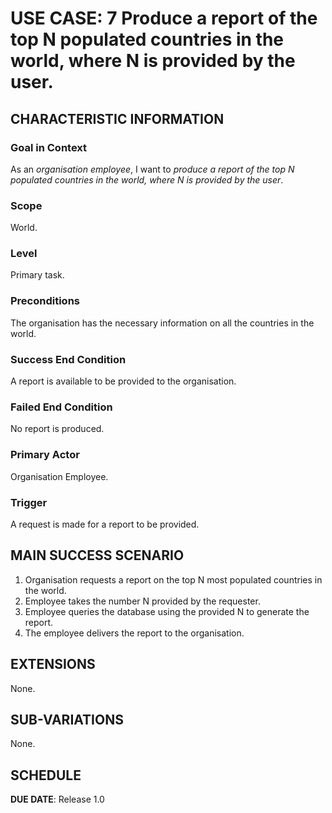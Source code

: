# USE CASE: 7 Produce a report of the top N populated countries in the world, where N is provided by the user.

## CHARACTERISTIC INFORMATION

### Goal in Context

As an *organisation employee*, I want to *produce a report of the top N populated countries in the world, where N is provided by the user*.

### Scope

World.

### Level

Primary task.

### Preconditions

The organisation has the necessary information on all the countries in the world.

### Success End Condition

A report is available to be provided to the organisation.

### Failed End Condition

No report is produced.

### Primary Actor

Organisation Employee.

### Trigger

A request is made for a report to be provided.

## MAIN SUCCESS SCENARIO

1. Organisation requests a report on the top N most populated countries in the world.
2. Employee takes the number N provided by the requester.
3. Employee queries the database using the provided N to generate the report.
4. The employee delivers the report to the organisation.

## EXTENSIONS

None.

## SUB-VARIATIONS

None.

## SCHEDULE

**DUE DATE**: Release 1.0